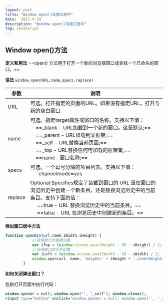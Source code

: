 ```yaml
---
layout: post
title: "Window open()及窗口居中"
date:  2017-4-19
description: "Window open()及窗口居中"
tag: JavaScript 
---
```



## Window open()方法

**定义和用法**
==open() 方法用于打开一个新的浏览器窗口或查找一个已命名的窗口。==

**语法**
``window.open(URL,name,specs,replace)``

| 参数    |     说明|
| --- | --- |
|   URL  |  可选。打开指定的页面的URL。如果没有指定URL，打开与新的空白窗口   |
|   name  |   	可选。指定target属性或窗口的名称。支持以下值：<br />&nbsp;&nbsp;&nbsp;&nbsp;==_blank - URL加载到一个新的窗口。这是默认;==<br/>&nbsp;&nbsp;&nbsp;&nbsp;==_parent - URL加载到父框架;==<br />&nbsp;&nbsp;&nbsp;&nbsp;==_self - URL替换当前页面;==<br />&nbsp;&nbsp;&nbsp;&nbsp;==_top - URL替换任何可加载的框架集;==<br />&nbsp;&nbsp;&nbsp;&nbsp;==name- 窗口名称;==|
|  specs   |   可选。一个逗号分隔的项目列表。支持以下值： <br />	&nbsp; &nbsp;&nbsp;&nbsp;`channelmode=yes|no|1|0`：==是否要在影院模式显示 window。默认是没有的。仅限IE浏览器==;<br />	&nbsp; &nbsp;&nbsp;&nbsp;`directories=yes|no|1|0`：==是否添加目录按钮。默认是肯定的。仅限IE浏览器;==<br />&nbsp; &nbsp;&nbsp;&nbsp;`fullscreen=yes|no|1|0`：==浏览器是否显示全屏模式。默认是没有的。在全屏模式下的 window，还必须在影院模式。仅限IE浏览器==<br />&nbsp; &nbsp;&nbsp;&nbsp;`height=pixels`：==窗口的高度。最小.值为100==<br />&nbsp; &nbsp;&nbsp;&nbsp;`left=pixels`：==该窗口的左侧位置==<br />&nbsp; &nbsp;&nbsp;&nbsp;`location=yes|no|1|0`：==是否显示地址字段.默认值是yes==<br />&nbsp; &nbsp;&nbsp;&nbsp;`menubar=yes|no|1|0`：==是否显示菜单栏.默认值是yes==<br />&nbsp; &nbsp;&nbsp;&nbsp;`resizable=yes|no|1|0`：==是否可调整窗口大小.默认值是yes==<br />&nbsp;&nbsp; &nbsp;&nbsp;`scrollbars=yes|no|1|0`：==是否显示滚动条.默认值是yes==<br />&nbsp; &nbsp;&nbsp;&nbsp;`status=yes|no|1|0`：==是否要添加一个状态栏.默认值是yes==<br />&nbsp; &nbsp;&nbsp;&nbsp;`titlebar=yes|no|1|0`：==是否显示标题栏.被忽略，除非调用HTML应用程序或一个值得信赖的对话框.默认值是yes==<br />&nbsp; &nbsp;&nbsp;&nbsp;`toolbar=yes|no|1|0`：==是否显示浏览器工具栏.默认值是yes==<br />&nbsp; &nbsp;&nbsp;&nbsp;`top=pixels`：==窗口顶部的位置.仅限IE浏览器==<br />&nbsp; &nbsp;&nbsp;&nbsp;`width=pixels`：==窗口的宽度.最小.值为100==|
|  replace   |    	Optional.Specifies规定了装载到窗口的 URL 是在窗口的浏览历史中创建一个新条目，还是替换浏览历史中的当前条目。支持下面的值：<br />&nbsp; &nbsp;&nbsp;&nbsp;==true - URL 替换浏览历史中的当前条目。==<br />&nbsp; &nbsp;&nbsp;&nbsp;==false - URL 在浏览历史中创建新的条目。== |

**弹出窗口居中方法**

``` javascript
function openWin(url,name,iWidth,iHeight) { 
            //获得窗口的垂直位置 
            var iTop = (window.screen.availHeight - 30 - iHeight) / 2; 
            //获得窗口的水平位置 
            var iLeft = (window.screen.availWidth - 10 - iWidth) / 2; 
            window.open(url, name, 'height=' + iHeight + ',innerHeight=' + iHeight + ',width=' + iWidth + ',innerWidth=' + iWidth + ',top=' + iTop + ',left=' + iLeft + ',status=no,toolbar=no,menubar=no,location=no,resizable=no,scrollbars=0,titlebar=no'); 
        }
```


**如何关闭弹出窗口？**

在新打开页面中执行代码：

``` stata
window.opener = null; window.open('', '_self'); window.close();
<input type="button" onclick="window.opener = null; window.open('', '_self'); window.close();" value="关闭" />
```


